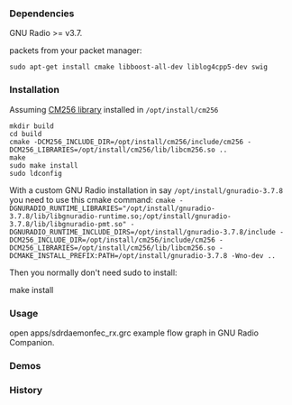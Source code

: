 ### Dependencies

GNU Radio >= v3.7.

packets from your packet manager:
```
sudo apt-get install cmake libboost-all-dev liblog4cpp5-dev swig
```


### Installation

Assuming [CM256 library](https://github.com/f4exb/cm256) installed in `/opt/install/cm256`

```
mkdir build
cd build
cmake -DCM256_INCLUDE_DIR=/opt/install/cm256/include/cm256 -DCM256_LIBRARIES=/opt/install/cm256/lib/libcm256.so ..
make
sudo make install
sudo ldconfig
```
With a custom GNU Radio installation in say `/opt/install/gnuradio-3.7.8` you need to use this cmake command: 
`cmake -DGNURADIO_RUNTIME_LIBRARIES="/opt/install/gnuradio-3.7.8/lib/libgnuradio-runtime.so;/opt/install/gnuradio-3.7.8/lib/libgnuradio-pmt.so" -DGNURADIO_RUNTIME_INCLUDE_DIRS=/opt/install/gnuradio-3.7.8/include -DCM256_INCLUDE_DIR=/opt/install/cm256/include/cm256 -DCM256_LIBRARIES=/opt/install/cm256/lib/libcm256.so -DCMAKE_INSTALL_PREFIX:PATH=/opt/install/gnuradio-3.7.8 -Wno-dev ..`

Then you normally don't need sudo to install:

make install

### Usage

open apps/sdrdaemonfec_rx.grc example flow graph in GNU Radio Companion.


### Demos


### History

